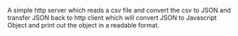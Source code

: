 A simple http server which reads a csv file and convert the csv to JSON and transfer JSON back to http client which will convert JSON to Javascript Object and print out the object in a readable format. 

